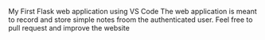 My First Flask web application using VS Code
The web application is meant to record and store simple notes froom the authenticated user.
Feel free to pull request and improve the website
